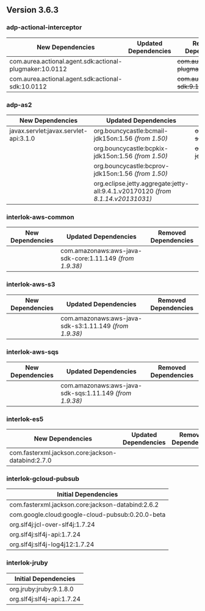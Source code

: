 ## Version 3.6.3 ##

### adp-actional-interceptor ###
| New Dependencies | Updated Dependencies | Removed Dependencies |
| -------- | -------- | -------- |
| com.aurea.actional.agent.sdk:actional-plugmaker:10.0112 |  | ~~com.aurea:actional-plugmaker:9.1006~~ |
| com.aurea.actional.agent.sdk:actional-sdk:10.0112 |  | ~~com.aurea:actional-sdk:9.1006~~ |

### adp-as2 ###
| New Dependencies | Updated Dependencies | Removed Dependencies |
| -------- | -------- | -------- |
| javax.servlet:javax.servlet-api:3.1.0 | org.bouncycastle:bcmail-jdk15on:1.56 *(from 1.50)* | ~~org.apache.geronimo.specs:geronimo-servlet_3.0_spec:1.0~~ |
|  | org.bouncycastle:bcpkix-jdk15on:1.56 *(from 1.50)* | ~~org.bouncycastle:bcprov-ext-jdk15on:1.50~~ |
|  | org.bouncycastle:bcprov-jdk15on:1.56 *(from 1.50)* |  |
|  | org.eclipse.jetty.aggregate:jetty-all:9.4.1.v20170120 *(from 8.1.14.v20131031)* |  |

### interlok-aws-common ###
| New Dependencies | Updated Dependencies | Removed Dependencies |
| -------- | -------- | -------- |
|  | com.amazonaws:aws-java-sdk-core:1.11.149 *(from 1.9.38)* |  |

### interlok-aws-s3 ###
| New Dependencies | Updated Dependencies | Removed Dependencies |
| -------- | -------- | -------- |
|  | com.amazonaws:aws-java-sdk-s3:1.11.149 *(from 1.9.38)* |  |

### interlok-aws-sqs ###
| New Dependencies | Updated Dependencies | Removed Dependencies |
| -------- | -------- | -------- |
|  | com.amazonaws:aws-java-sdk-sqs:1.11.149 *(from 1.9.38)* |  |

### interlok-es5 ###
| New Dependencies | Updated Dependencies | Removed Dependencies |
| -------- | -------- | -------- |
| com.fasterxml.jackson.core:jackson-databind:2.7.0 |  |  |

### interlok-gcloud-pubsub ###
| Initial Dependencies |
| -------- |
| com.fasterxml.jackson.core:jackson-databind:2.6.2 |
| com.google.cloud:google-cloud-pubsub:0.20.0-beta |
| org.slf4j:jcl-over-slf4j:1.7.24 |
| org.slf4j:slf4j-api:1.7.24 |
| org.slf4j:slf4j-log4j12:1.7.24 |

### interlok-jruby ###
| Initial Dependencies |
| -------- |
| org.jruby:jruby:9.1.8.0 |
| org.slf4j:slf4j-api:1.7.24 |

